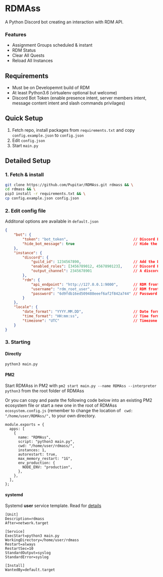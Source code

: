 # RDMAss
A Python Discord bot creating an interaction with RDM API.

### Features
- Assignment Groups scheduled & instant
- RDM Status
- Clear All Quests
- Reload All Instances

## Requirements
- Must be on Developemnt build of RDM
- At least Python3.6 (virtualenv optional but welcome)
- Discord Bot Token (enable presence intent, server members intent, message content intent and slash commands privilages)

## Quick Setup
1. Fetch repo, install packages from `requirements.txt` and copy `config.example.json` to `config.json`
2. Edit `config.json`
3. Start `main.py`


## Detailed Setup

### 1. Fetch & install
```sh
git clone https://github.com/Pupitar/RDMAss.git rdmass && \
cd rdmass && \
pip3 install -r requirements.txt && \
cp config.example.json config.json
```

### 2. Edit config file

Additonal options are available in `default.json`

```json
{
    "bot": {
        "token": "bot_token",                              // Discord Bot Token
        "hide_bot_message": true                           // Hide the bot mesage - true | false
    },
    "instance": {
        "discord": {
            "guild_id": 1234567890,                        // Add the Discord Guild ID for the server the bot will be run on
            "enabled_roles": [3456789012, 4567890123],     // Discord Role ID's that you authorise to use the commands.
            "output_channel": 2345678901                   // A discord channel where output of scheduled jobs will be sent.
        },
        "rdm": {
            "api_endpoint": "http://127.0.0.1:9000",       // RDM front end Endpoint
            "username": "rdm_root_user",                   // RDM front end user (must have admin permissions)
            "password": "6d9fdb16ed509488eeef6af2f842a744" // Password for the front end user
        }
    },
    "locale": {
        "date_format": "YYYY.MM.DD",                       // Date format
        "time_format": "HH:mm:ss",                         // Time format
        "timezone": "UTC"                                  // Timezone (used for assignement scheduler)
    }
}
```

### 3. Starting

#### Directly

`python3 main.py`

#### PM2
Start RDMAss in PM2 with `pm2 start main.py --name RDMAss --interpreter python3` from the root folder of RDMAss<p>
Or you can copy and paste the following code below into an existing PM2 ecosystem file or start a new one in the root of RDMAss `ecosystem.config.js` (remember to change the location of ` cwd: "/home/user/RDMAss/",` to your own directory.

```
module.exports = {
  apps: [
    {
      name: "RDMAss",
      script: "python3 main.py",
      cwd: "/home/user/rdmass/",
      instances: 1,
      autorestart: true,
      max_memory_restart: "1G",
      env_production: {
        NODE_ENV: "production",
      },
    },
  ],
};
```

#### systemd
    
Systemd __user__ service template. Read for [details](https://wiki.archlinux.org/title/systemd/User)

```
[Unit]
Description=rdmass
After=network.target

[Service]
ExecStart=python3 main.py
WorkingDirectory=/home/user/rdmass
Restart=always
RestartSec=10
StandardOutput=syslog
StandardError=syslog

[Install]
WantedBy=default.target
```
